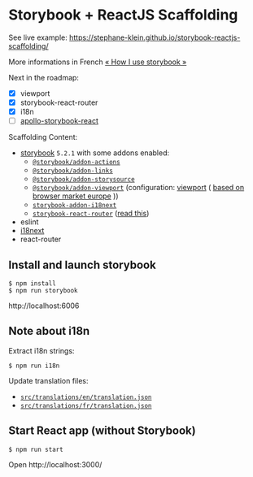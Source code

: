 # Storybook + ReactJS Scaffolding

See live example: https://stephane-klein.github.io/storybook-reactjs-scaffolding/

More informations in French [« How I use storybook »](https://github.com/stephane-klein/personnal-notebook/blob/master/016-comment-j-utilise-storybook-pour-creer-des-apps-react-ou-sites-statiques.md)

Next in the roadmap:

- [x] viewport
- [x] storybook-react-router 
- [x] i18n
- [ ] [apollo-storybook-react](https://github.com/abhiaiyer91/apollo-storybook-decorator)

Scaffolding Content:

- [storybook](https://storybooks-official.netlify.com/) `5.2.1` with some addons enabled:
  - [`@storybook/addon-actions`](https://github.com/storybookjs/storybook/tree/master/addons/actions)
  - [`@storybook/addon-links`](https://github.com/storybookjs/storybook/tree/master/addons/links)
  - [`@storybook/addon-storysource`](https://github.com/storybookjs/storybook/tree/master/addons/storysource)
  - [`@storybook/addon-viewport`](https://github.com/storybookjs/storybook/tree/master/addons/viewport) (configuration: [viewport](.storybook/config.js) ( [based on browser market europe](https://gs.statcounter.com/screen-resolution-stats/desktop/europe) ))
  - [`storybook-addon-i18next`](https://github.com/fynncfchen/storybook-addon-i18next#readme)
  - [`storybook-react-router`](https://github.com/gvaldambrini/storybook-router) ([read this](stories/pages/README.md))
- eslint
- [i18next](https://github.com/i18next/i18next)
- react-router


## Install and launch storybook

```
$ npm install
$ npm run storybook
```

http://localhost:6006


## Note about i18n

Extract i18n strings:

```
$ npm run i18n
```

Update translation files:

- [`src/translations/en/translation.json`](src/translations/en/translation.json)
- [`src/translations/fr/translation.json`](src/translations/fr/translation.json)


## Start React app (without Storybook)

```
$ npm run start
```

Open http://localhost:3000/
